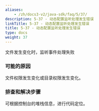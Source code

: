 ```yaml
---
aliases:
    - /zh/docs3-v2/java-sdk/faq/5/37/
description: 5-37 - 动态配置监听处理发生错误
linkTitle: 5-37 - 动态配置监听处理发生错误
title: 5-37 - 动态配置监听处理发生错误
type: docs
weight: 37
---
```



文件发生变化时，监听事件处理失败

### 可能的原因

文件权限发生变化或目录权限发生变化。

### 排查和解决步骤

可根据控制台的堆栈信息，进行代码定位。